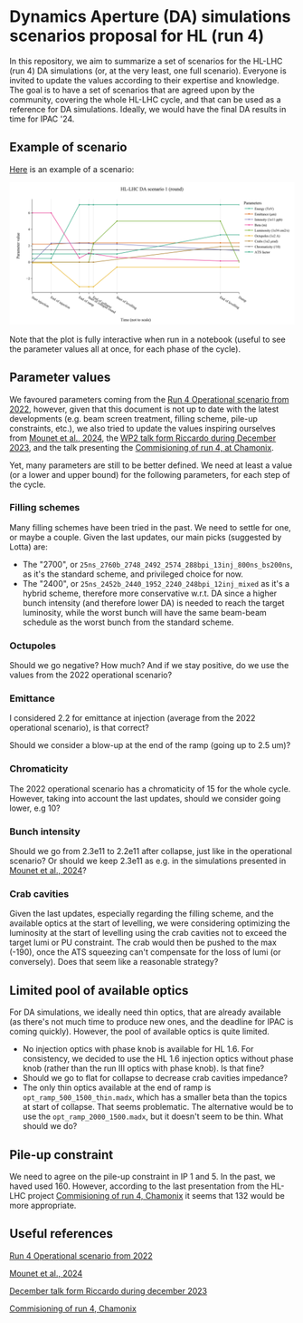# Dynamics Aperture (DA) simulations scenarios proposal for HL (run 4)

In this repository, we aim to summarize a set of scenarios for the HL-LHC (run 4) DA simulations (or, at the very least, one full scenario). Everyone is invited to update the values according to their expertise and knowledge. The goal is to have a set of scenarios that are agreed upon by the community, covering the whole HL-LHC cycle, and that can be used as a reference for DA simulations. Ideally, we would have the final DA results in time for IPAC '24.

## Example of scenario

[Here](scenarios/scenario_round_1.csv) is an example of a scenario:

![Scenario example](plot_scenarios/HL-LHC_DA_scenario_1_(round).png)

Note that the plot is fully interactive when run in a notebook (useful to see the parameter values all at once, for each phase of the cycle).

## Parameter values

We favoured parameters coming from the [Run 4 Operational scenario from 2022](https://cds.cern.ch/record/2803611/files/CERN-ACC-2022-0001.pdf), however, given that this document is not up to date with the latest developments (e.g. beam screen treatment, filling scheme, pile-up constraints, etc.), we also tried to update the values inspiring ourselves from [Mounet et al., 2024](https://cernbox.cern.ch/s/fvNx0JfKtse1Kjo), the [WP2 talk form Riccardo during December 2023](https://indico.cern.ch/event/1355706/#19-update-on-the-hl-lhc-cycle), and the talk presenting the [Commisioning of run 4, at Chamonix](https://indico.cern.ch/event/1343931/contributions/5673119/attachments/2790922/4867754/Commissioning%20Run%204.pdf).

Yet, many parameters are still to be better defined. We need at least a value (or a lower and upper bound) for the following parameters, for each step of the cycle.

### Filling schemes

Many filling schemes have been tried in the past. We need to settle for one, or maybe a couple. Given the last updates, our main picks (suggested by Lotta) are:

- The "2700", or ```25ns_2760b_2748_2492_2574_288bpi_13inj_800ns_bs200ns```, as it's the standard scheme, and privileged choice for now.
- The "2400", or ```25ns_2452b_2440_1952_2240_248bpi_12inj_mixed``` as it's a hybrid scheme, therefore more conservative w.r.t. DA since a higher bunch intensity (and therefore lower DA) is needed to reach the target luminosity, while the worst bunch will have the same beam-beam schedule as the worst bunch from the standard scheme.

### Octupoles

Should we go negative? How much? And if we stay positive, do we use the values from the 2022 operational scenario?

### Emittance

I considered 2.2 for emittance at injection (average from the 2022 operational scenario), is that correct?

Should we consider a blow-up at the end of the ramp (going up to 2.5 um)?

### Chromaticity

The 2022 operational scenario has a chromaticity of 15 for the whole cycle. However, taking into account the last updates, should we consider going lower, e.g 10?

### Bunch intensity

Should we go from 2.3e11 to 2.2e11 after collapse, just like in the operational scenario? Or should we keep 2.3e11 as e.g. in the simulations presented in [Mounet et al., 2024](https://cernbox.cern.ch/s/fvNx0JfKtse1Kjo)?

### Crab cavities

Given the last updates, especially regarding the filling scheme, and the available optics at the start of levelling, we were considering optimizing the luminosity at the start of levelling using the crab cavities not to exceed the target lumi or PU constraint. The crab would then be pushed to the max (-190), once the ATS squeezing can't compensate for the loss of lumi (or conversely). Does that seem like a reasonable strategy?

## Limited pool of available optics

For DA simulations, we ideally need thin optics, that are already available (as there's not much time to produce new ones, and the deadline for IPAC is coming quickly). However, the pool of available optics is quite limited.

- No injection optics with phase knob is available for HL 1.6. For consistency, we decided to use the HL 1.6 injection optics without phase knob (rather than the run III optics with phase knob). Is that fine?
- Should we go to flat for collapse to decrease crab cavities impedance?
- The only thin optics available at the end of ramp is ```opt_ramp_500_1500_thin.madx```, which has a smaller beta than the topics at start of collapse. That seems problematic. The alternative would be to use the ```opt_ramp_2000_1500.madx```, but it doesn't seem to be thin. What should we do?

## Pile-up constraint

We need to agree on the pile-up constraint in IP 1 and 5. In the past, we haved used 160. However, according to the last presentation from the HL-LHC project [Commisioning of run 4, Chamonix](https://indico.cern.ch/event/1343931/contributions/5673119/attachments/2790922/4867754/Commissioning%20Run%204.pdf) it seems that 132 would be more appropriate.

## Useful references

[Run 4 Operational scenario from 2022](https://cds.cern.ch/record/2803611/files/CERN-ACC-2022-0001.pdf)

[Mounet et al., 2024](https://cernbox.cern.ch/s/fvNx0JfKtse1Kjo)

[December talk form Riccardo during december 2023](https://indico.cern.ch/event/1355706/#19-update-on-the-hl-lhc-cycle)

[Commisioning of run 4, Chamonix](https://indico.cern.ch/event/1343931/contributions/5673119/attachments/2790922/4867754/Commissioning%20Run%204.pdf)
